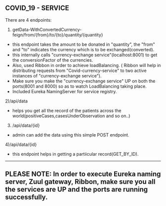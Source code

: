 COVID_19 - SERVICE
--------------------------------------------------------------------------------------------------------------
There are 4 endpoints:

  1) getData-WithConvertedCurrency-feign/from/{from}/to/{to}/quantity/{quantity}
  
  - this endpoint takes the amount to be donated in "quantity", the "from" and "to" indicates the currency which is to be exchanged(converted).
  - this internally calls "currency-exchange service"(localhost:8001) to get the conversionFactor of the currencies.
  - Also, used Ribbon in order to achieve loadBalancing. ( Ribbon will help in distributing requests from "Covid-currency-service" to two active instances of "currency-exchange service").
  - Make sure you make the "currency-exchange service" UP on both the ports(8001 and 8000) so as to watch LoadBalancing taking place.
  - Included Eureka NamingServer for service registry.
  
  2)/api/data
  
  - helps you get all the record of the patients across the world(positiveCases,casesUnderObservation and so on..)
  
  3) /api/data/{id}
  - admin can add the data using this simple POST endpoint.
  
  4)/api/data/{id}
  - this endpoint helps in getting a partiicular record(GET_BY_ID).
-------------------------------------------------------------------------------------------------------------------------------------
PLEASE NOTE: In order to execute Eureka naming server, Zuul gateway, Ribbon, make sure you all the services are UP and the ports are running successfully.
-------------------------------------------------------------------------------------------------------------------------------------
